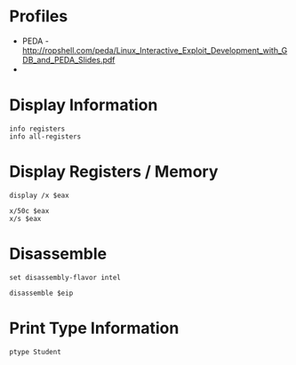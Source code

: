 # Profiles

- PEDA - http://ropshell.com/peda/Linux_Interactive_Exploit_Development_with_GDB_and_PEDA_Slides.pdf
-  

# Display Information
```
info registers
info all-registers
```

# Display Registers / Memory
```
display /x $eax
```
```
x/50c $eax
x/s $eax
```
# Disassemble

```
set disassembly-flavor intel
```

```
disassemble $eip
```

# Print Type Information
```
ptype Student
```
